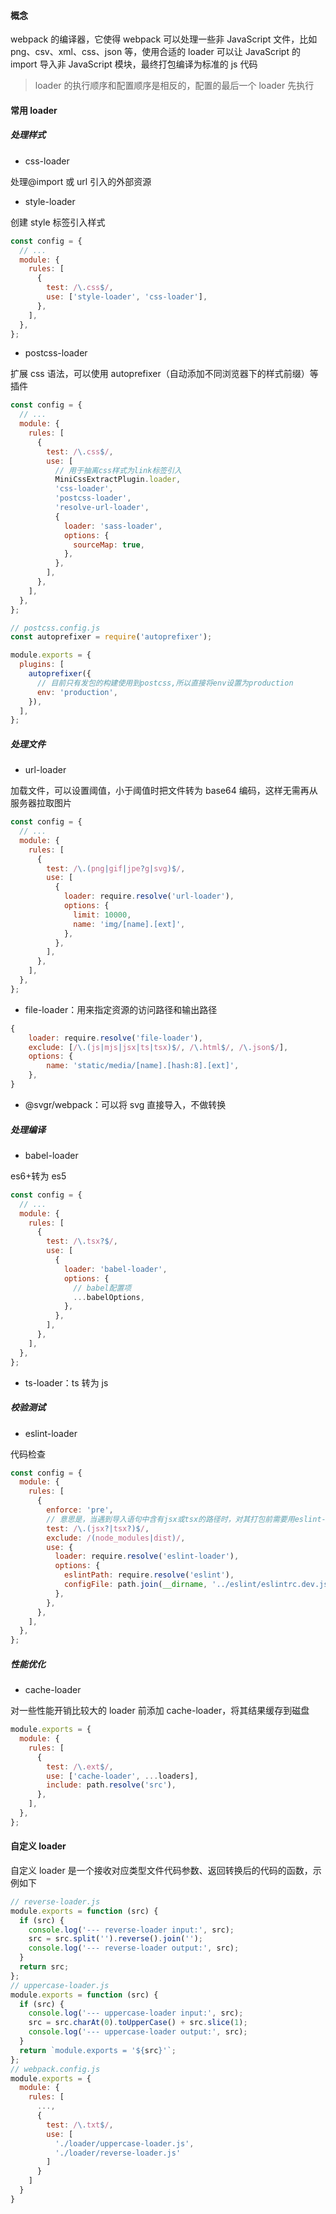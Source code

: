 #### 概念

webpack 的编译器，它使得 webpack 可以处理一些非 JavaScript 文件，比如 png、csv、xml、css、json 等，使用合适的 loader 可以让 JavaScript 的 import 导入非 JavaScript 模块，最终打包编译为标准的 js 代码

> loader 的执行顺序和配置顺序是相反的，配置的最后一个 loader 先执行

#### 常用 loader

##### 处理样式

- css-loader

处理@import 或 url 引入的外部资源

- style-loader

创建 style 标签引入样式

```js
const config = {
  // ...
  module: {
    rules: [
      {
        test: /\.css$/,
        use: ['style-loader', 'css-loader'],
      },
    ],
  },
};
```

- postcss-loader

扩展 css 语法，可以使用 autoprefixer（自动添加不同浏览器下的样式前缀）等插件

```js
const config = {
  // ...
  module: {
    rules: [
      {
        test: /\.css$/,
        use: [
          // 用于抽离css样式为link标签引入
          MiniCssExtractPlugin.loader,
          'css-loader',
          'postcss-loader',
          'resolve-url-loader',
          {
            loader: 'sass-loader',
            options: {
              sourceMap: true,
            },
          },
        ],
      },
    ],
  },
};

// postcss.config.js
const autoprefixer = require('autoprefixer');

module.exports = {
  plugins: [
    autoprefixer({
      // 目前只有发包的构建使用到postcss,所以直接将env设置为production
      env: 'production',
    }),
  ],
};
```

##### 处理文件

- url-loader

加载文件，可以设置阈值，小于阈值时把文件转为 base64 编码，这样无需再从服务器拉取图片

```js
const config = {
  // ...
  module: {
    rules: [
      {
        test: /\.(png|gif|jpe?g|svg)$/,
        use: [
          {
            loader: require.resolve('url-loader'),
            options: {
              limit: 10000,
              name: 'img/[name].[ext]',
            },
          },
        ],
      },
    ],
  },
};
```

- file-loader：用来指定资源的访问路径和输出路径

```js
{
    loader: require.resolve('file-loader'),
    exclude: [/\.(js|mjs|jsx|ts|tsx)$/, /\.html$/, /\.json$/],
    options: {
        name: 'static/media/[name].[hash:8].[ext]',
    },
}
```

- @svgr/webpack：可以将 svg 直接导入，不做转换

##### 处理编译

- babel-loader

es6+转为 es5

```js
const config = {
  // ...
  module: {
    rules: [
      {
        test: /\.tsx?$/,
        use: [
          {
            loader: 'babel-loader',
            options: {
              // babel配置项
              ...babelOptions,
            },
          },
        ],
      },
    ],
  },
};
```

- ts-loader：ts 转为 js

##### 校验测试

- eslint-loader

代码检查

```js
const config = {
  module: {
    rules: [
      {
        enforce: 'pre',
        // 意思是，当遇到导入语句中含有jsx或tsx的路径时，对其打包前需要用eslint-loader转换以下
        test: /\.(jsx?|tsx?)$/,
        exclude: /(node_modules|dist)/,
        use: {
          loader: require.resolve('eslint-loader'),
          options: {
            eslintPath: require.resolve('eslint'),
            configFile: path.join(__dirname, '../eslint/eslintrc.dev.js'),
          },
        },
      },
    ],
  },
};
```

##### 性能优化

- cache-loader

对一些性能开销比较大的 loader 前添加 cache-loader，将其结果缓存到磁盘

```js
module.exports = {
  module: {
    rules: [
      {
        test: /\.ext$/,
        use: ['cache-loader', ...loaders],
        include: path.resolve('src'),
      },
    ],
  },
};
```

#### 自定义 loader

自定义 loader 是一个接收对应类型文件代码参数、返回转换后的代码的函数，示例如下

```js
// reverse-loader.js
module.exports = function (src) {
  if (src) {
    console.log('--- reverse-loader input:', src);
    src = src.split('').reverse().join('');
    console.log('--- reverse-loader output:', src);
  }
  return src;
};
// uppercase-loader.js
module.exports = function (src) {
  if (src) {
    console.log('--- uppercase-loader input:', src);
    src = src.charAt(0).toUpperCase() + src.slice(1);
    console.log('--- uppercase-loader output:', src);
  }
  return `module.exports = '${src}'`;
};
// webpack.config.js
module.exports = {
  module: {
    rules: [
      ...,
      {
        test: /\.txt$/,
        use: [
          './loader/uppercase-loader.js',
          './loader/reverse-loader.js'
        ]
      }
    ]
  }
}
```
